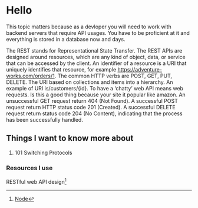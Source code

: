 # Hello

This topic matters because as a devloper you will need to work with backend servers that require API usages. You have to be proficient at it and everything is stored in a database now and days.

The REST stands for Representational State Transfer. The REST APIs are designed around resources, which are any kind of object, data, or service that can be accessed by the client. An identifier of a resource is a URI that uniquely identifies that resource, for example https://adventure-works.com/orders/1. The common HTTP verbs are POST, GET, PUT, DELETE. The URl based on collections and items into a hierarchy. An example of URI is/customers/{id}. To have a ‘chatty’ web API means web requests. Is this a good thing because your site it popular like amazon. An unsuccessful GET request return 404 (Not Found). A successful POST request return HTTP status code 201 (Created). A successful DELETE request return status code 204 (No Content), indicating that the process has been successfully handled.

## Things I want to know more about

1. 101 Switching Protocols

### Resources I use

RESTful web API design[^1]

[^1]: [Node](https://learn.microsoft.com/en-us/azure/architecture/best-practices/api-design)
